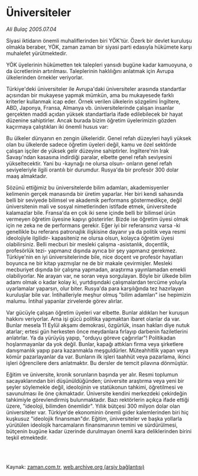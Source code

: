 # Üniversiteler

*Ali Bulaç 2005.07.04*

<td class="columnist-detail">
<p>Siyasi iktidarın önemli muhaliflerinden biri YÖK'tür. Özerk bir devlet kuruluşu olmakla beraber, YÖK, zaman zaman bir siyasi parti edasıyla hükümete karşı muhalefet yürütmektedir.</p>
<p>
<div id="haberMetinDiv">
<p>YÖK üyelerinin hükümetten tek talepleri yansıdı bugüne kadar kamuoyuna, o da ücretlerinin artırılması. Taleplerinin haklılığını anlatmak için Avrupa ülkelerinden örnekler veriyorlar.
<p> Türkiye'deki üniversiteler ile Avrupa'daki üniversiteler arasında standartlar açısından bir mukayese yapmak mümkün, ama bu mukayesede farklı kriterler kullanmak icap eder. Örnek verilen ülkelerin sözgelimi İngiltere, ABD, Japonya, Fransa, Almanya vb. üniversitelerinde çalışan insanlar gerçekten maddi açıdan yüksek standartlarla ifade edilebilecek bir hayat düzenine sahiptirler. Ancak burada bizim öğretim üyelerimizin gözden kaçırmaya çalıştıkları iki önemli husus var:
<p> Bu ülkeler dünyanın en zengin ülkeleridir. Genel refah düzeyleri hayli yüksek olan bu ülkelerde sadece öğretim üyeleri değil, kamu ve özel sektörde çalışan işçiler de yüksek gelir düzeyine sahiptirler. İngiltere'nin Irak Savaşı'ndan kasasına indirdiği paralar, elbette genel refah seviyesini yükseltecektir. Yani bu -kaynağı ne olursa olsun- onların genel refah seviyeleriyle ilgili orantılı bir durumdur. Rusya'da bir profesör 300 dolar maaş almaktadır.
<p> Sözünü ettiğimiz bu üniversitelerde bilim adamları, akademisyenler kelimenin gerçek manasında bir üretim yaparlar. Her biri kendi sahasında belli bir seviyede bilimsel ve akademik performans göstermedikçe, değil üniversitenin mali ve sosyal nimetlerinden istifade etmek, üniversitede kalamazlar bile. Fransa'da en çok iki sene içinde belli bir bilimsel ürün vermeyen öğretim üyesine kapıyı gösterirler. Bizde ise öğretim üyesi olmak için ne zeka ne de performans gerekir. Eğer iyi bir referansınız varsa -ki genellikle bu referans patronajlık ilişkisine dayanır ya da politik veya resmi ideolojiyle ilgilidir- kapasiteniz ne olursa olsun, kolayca öğretim üyesi olabilirsiniz. Belli mecburi bir mesleki çalışma -asistanlık, doçentlik, profesörlük tezi- yapmanız dışında ayrıca bir şey yapmanız gerekmez. Türkiye'nin en iyi üniversitelerinde bile, nice doçent ve profesör hayatları boyunca ne bir kitap yazmışlar ne de bir makale çevirmişler. Mesleki mecburiyet dışında bir çalışma yapmadan, araştırma yayınlamadan emekli olabiliyorlar. Ne arayan var, ne soran veya sorgulayan. Böyle bir ülkede bilim adamı olmak o kadar kolay ki, yurtdışındaki çalışmalardan tercüme yoluyla uyarlamalar yaparsın, olur biter. Rusya'da para karşılığında tez hazırlayan kuruluşlar bile var. İntihalleriyle meşhur olmuş "bilim adamları" ise hepimizin malumu. İntihal yapanlar zirvelerde görev alırlar.
<p> Var gücüyle çalışan öğretim üyeleri var elbette. Bunlar aldıkları her kuruşun hakkını veriyorlar. Ama işi gücü politika yapmaktan ibaret olanlar da var. Bunlar mesela 11 Eylül akşamı demokrasi, özgürlük, insan hakları diye nutuk atarlar; ertesi gün herkesten önce meydanlara fırlayıp darbenin faziletlerini anlatırlar. Ya da yürüyüş yapıp, "orduyu göreve çağırırlar"! Politikadan hoşlanmayanlar da yok değil. Bunlar, kapağı attıkları firma veya şirketlere danışmanlık yapıp para kazanmakla meşguldürler. Müteahhitlik yapan veya kömür pazarlayanlar da var. Bunların ilk işleri taahhüt veya pazarlama, ikinci işleri öğrencilere ders anlatmaktır. Bu dersler de temcit pilavına dönmüştür.
<p> Eğitim ve üniversite, kronik sorunların başında yer alır. Resmi toplumun sacayaklarından biri düşünüldüğünden; üniversite araştırma veya yeni bir şeyler söylemekle değil, ideolojinin ve statükonun tahkimi, öğretilmesi ve savunulması ile öne çıkmaktadır. Üniversite kendini merkezdeki çekirdeğin tahkimiyle görevlendirmiş bulunmaktadır. Bazı rektörlerin açıkça ifade ettiği üzere, "ideoloji, bilimden önemlidir". Yıllık bütçesi 300 milyon dolar olan üniversiteler var. Türkiye'de ekonominin önemli gider kalemlerinden biri hiç kuşkusuz "ideolojik finansman"dır. Eğitim, üniversiteler ve başka yollarla yürütülen ideolojik harcamaların finansmanının temini ve sürdürülmesi, bütçenin bugüne kadar üzerinde durulmayan önemli kara deliklerinden birini teşkil etmektedir.</p></p></p></p></p></p></div>
</p>


<p><br>
		 </br></p></td>

Kaynak: [zaman.com.tr](http://zaman.com.tr/yazar.do?yazino=188942), [web.archive.org (arşiv bağlantısı)](http://web.archive.org/web/20120314223026/http://www.zaman.com.tr/yazar.do?yazino=188942)
